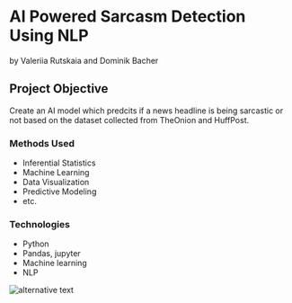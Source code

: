 # AI Powered Sarcasm Detection Using NLP
by Valeriia Rutskaia and Dominik Bacher




## Project Objective
Create an AI model which predcits if a news headline is being sarcastic or not based on the dataset collected from TheOnion and HuffPost.

### Methods Used
* Inferential Statistics
* Machine Learning
* Data Visualization
* Predictive Modeling
* etc.

### Technologies
* Python
* Pandas, jupyter
* Machine learning
* NLP

 ![alternative text](https://i.imgflip.com/6kqonp.jpg)
